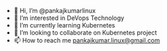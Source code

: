 - 👋 Hi, I’m @pankajkumarlinux
- 👀 I’m interested in DeVops Technology
- 🌱 I’m currently learning Kubernetes
- 💞️ I’m looking to collaborate on Kubernetes project
- 📫 How to reach me pankajkumar.linux@gmail.com

<!---
pankajkumarlinux/pankajkumarlinux is a ✨ special ✨ repository because its `README.md` (this file) appears on your GitHub profile.
You can click the Preview link to take a look at your changes.
--->
